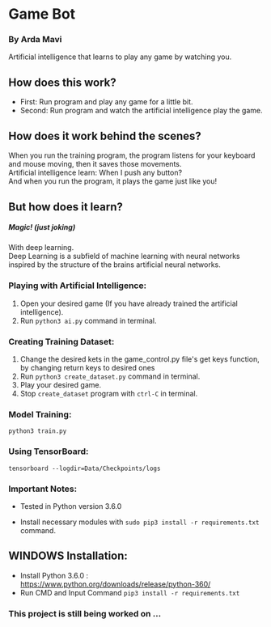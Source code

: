 # Game Bot
### By Arda Mavi

Artificial intelligence that learns to play any game by watching you.

## How does this work?
- First: Run program and play any game for a little bit.
- Second: Run program and watch the artificial intelligence play the game.

## How does it work behind the scenes?
When you run the training program, the program listens for your keyboard and mouse moving, then it saves those movements.<br>
Artificial intelligence learn: When I push any button?<br/>
And when you run the program, it plays the game just like you!

## But how does it learn?
##### Magic! (just joking)
With deep learning.<br/>
Deep Learning is a subfield of machine learning with neural networks inspired by the structure of the brains artificial neural networks.

### Playing with Artificial Intelligence:
1. Open your desired game (If you have already trained the artificial intelligence).
2. Run `python3 ai.py` command in terminal.

### Creating Training Dataset:
1. Change the desired kets in the game_control.py file's get keys function, by changing return keys to desired ones
1. Run `python3 create_dataset.py` command in terminal.
2. Play your desired game.
3. Stop `create_dataset` program with `ctrl-C` in terminal.

### Model Training:
`python3 train.py`

### Using TensorBoard:
`tensorboard --logdir=Data/Checkpoints/logs`

### Important Notes:
- Tested in Python version 3.6.0

- Install necessary modules with `sudo pip3 install -r requirements.txt` command.

## WINDOWS Installation:
- Install Python 3.6.0 : https://www.python.org/downloads/release/python-360/
- Run CMD and Input Command `pip3 install -r requirements.txt`

### This project is still being worked on ...
